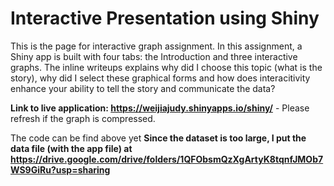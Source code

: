 # Interactive Presentation using Shiny

This is the page for interactive graph assignment. In this assignment, a Shiny app is built with four tabs: the Introduction and three interactive graphs. The inline writeups explains why did I choose this topic (what is the story), why did I select these graphical forms  and how does interacitivity enhance your ability to tell the story and communicate the data?

**Link to live application: https://weijiajudy.shinyapps.io/shiny/** - Please refresh if the graph is compressed.


The code can be find above yet **Since the dataset is too large, I put the data file (with the app file) at https://drive.google.com/drive/folders/1QFObsmQzXgArtyK8tqnfJMOb7WS9GiRu?usp=sharing** 
